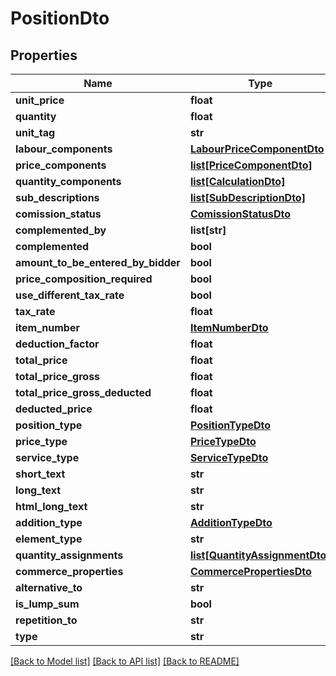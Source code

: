 # PositionDto

## Properties
Name | Type | Description | Notes
------------ | ------------- | ------------- | -------------
**unit_price** | **float** |  | 
**quantity** | **float** |  | 
**unit_tag** | **str** |  | [optional] 
**labour_components** | [**LabourPriceComponentDto**](LabourPriceComponentDto.md) |  | [optional] 
**price_components** | [**list[PriceComponentDto]**](PriceComponentDto.md) |  | [optional] 
**quantity_components** | [**list[CalculationDto]**](CalculationDto.md) |  | [optional] 
**sub_descriptions** | [**list[SubDescriptionDto]**](SubDescriptionDto.md) |  | [optional] 
**comission_status** | [**ComissionStatusDto**](ComissionStatusDto.md) |  | 
**complemented_by** | **list[str]** |  | [optional] 
**complemented** | **bool** |  | 
**amount_to_be_entered_by_bidder** | **bool** |  | 
**price_composition_required** | **bool** |  | 
**use_different_tax_rate** | **bool** |  | 
**tax_rate** | **float** |  | 
**item_number** | [**ItemNumberDto**](ItemNumberDto.md) |  | [optional] 
**deduction_factor** | **float** |  | 
**total_price** | **float** |  | 
**total_price_gross** | **float** |  | 
**total_price_gross_deducted** | **float** |  | 
**deducted_price** | **float** |  | 
**position_type** | [**PositionTypeDto**](PositionTypeDto.md) |  | 
**price_type** | [**PriceTypeDto**](PriceTypeDto.md) |  | 
**service_type** | [**ServiceTypeDto**](ServiceTypeDto.md) |  | 
**short_text** | **str** |  | [optional] 
**long_text** | **str** |  | [optional] 
**html_long_text** | **str** |  | [optional] 
**addition_type** | [**AdditionTypeDto**](AdditionTypeDto.md) |  | 
**element_type** | **str** |  | [optional] 
**quantity_assignments** | [**list[QuantityAssignmentDto]**](QuantityAssignmentDto.md) |  | [optional] 
**commerce_properties** | [**CommercePropertiesDto**](CommercePropertiesDto.md) |  | [optional] 
**alternative_to** | **str** |  | [optional] 
**is_lump_sum** | **bool** |  | 
**repetition_to** | **str** |  | [optional] 
**type** | **str** |  | [optional] 

[[Back to Model list]](../README.md#documentation-for-models) [[Back to API list]](../README.md#documentation-for-api-endpoints) [[Back to README]](../README.md)


